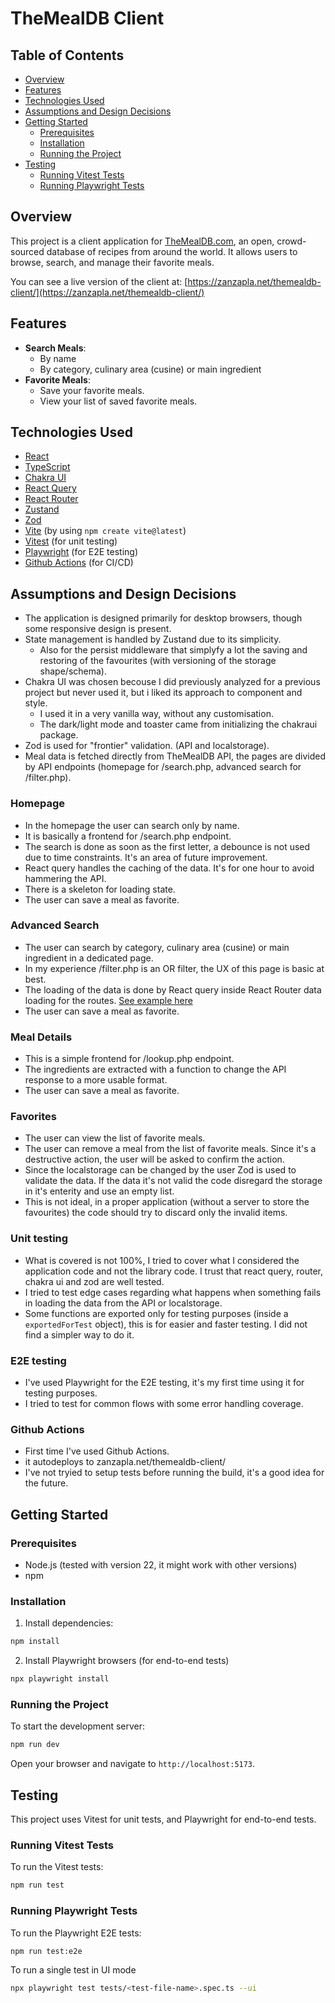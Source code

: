 # TheMealDB Client

## Table of Contents

- [Overview](#overview)
- [Features](#features)
- [Technologies Used](#technologies-used)
- [Assumptions and Design Decisions](#assumptions-and-design-decisions)
- [Getting Started](#getting-started)
  - [Prerequisites](#prerequisites)
  - [Installation](#installation)
  - [Running the Project](#running-the-project)
- [Testing](#testing)
  - [Running Vitest Tests](#running-vitest-tests)
  - [Running Playwright Tests](#running-playwright-tests)

## Overview

This project is a client application for [TheMealDB.com](https://www.themealdb.com/), an open, crowd-sourced database of recipes from around the world. It allows users to browse, search, and manage their favorite meals.

You can see a live version of the client at: [https://zanzapla.net/themealdb-client/](https://zanzapla.net/themealdb-client/)

## Features

- **Search Meals**:
  - By name
  - By category, culinary area (cusine) or main ingredient
- **Favorite Meals**:
  - Save your favorite meals.
  - View your list of saved favorite meals.

## Technologies Used

- [React](https://react.dev/)
- [TypeScript](https://www.typescriptlang.org/)
- [Chakra UI](https://chakra-ui.com/)
- [React Query](https://tanstack.com/query/latest)
- [React Router](https://reactrouter.com/)
- [Zustand](https://github.com/pmndrs/zustand)
- [Zod](https://zod.dev/)
- [Vite](https://vitejs.dev/) (by using `npm create vite@latest`)
- [Vitest](https://vitest.dev/) (for unit testing)
- [Playwright](https://playwright.dev/) (for E2E testing)
- [Github Actions](https://docs.github.com/en/actions) (for CI/CD)

## Assumptions and Design Decisions

- The application is designed primarily for desktop browsers, though some responsive design is present.
- State management is handled by Zustand due to its simplicity.
  - Also for the persist middleware that simplyfy a lot the saving and restoring of the favourites (with versioning of the storage shape/schema).
- Chakra UI was chosen becouse I did previously analyzed for a previous project but never used it, but i liked its approach to component and style.
  - I used it in a very vanilla way, without any customisation.
  - The dark/light mode and toaster came from initializing the chakraui package.
- Zod is used for "frontier" validation. (API and localstorage).
- Meal data is fetched directly from TheMealDB API, the pages are divided by API endpoints (homepage for /search.php, advanced search for /filter.php).

### Homepage

- In the homepage the user can search only by name.
- It is basically a frontend for /search.php endpoint.
- The search is done as soon as the first letter, a debounce is not used due to time constraints. It's an area of future improvement.
- React query handles the caching of the data. It's for one hour to avoid hammering the API.
- There is a skeleton for loading state.
- The user can save a meal as favorite.

### Advanced Search

- The user can search by category, culinary area (cusine) or main ingredient in a dedicated page.
- In my experience /filter.php is an OR filter, the UX of this page is basic at best.
- The loading of the data is done by React query inside React Router data loading for the routes. [See example here](https://tanstack.com/router/latest/docs/framework/react/examples/basic-react-query-file-based)
- The user can save a meal as favorite.

### Meal Details

- This is a simple frontend for /lookup.php endpoint.
- The ingredients are extracted with a function to change the API response to a more usable format.
- The user can save a meal as favorite.

### Favorites

- The user can view the list of favorite meals.
- The user can remove a meal from the list of favorite meals. Since it's a destructive action, the user will be asked to confirm the action.
- Since the localstorage can be changed by the user Zod is used to validate the data. If the data it's not valid the code disregard the storage in it's enterity and use an empty list.
- This is not ideal, in a proper application (without a server to store the favourites) the code should try to discard only the invalid items.

### Unit testing

- What is covered is not 100%, I tried to cover what I considered the application code and not the library code. I trust that react query, router, chakra ui and zod are well tested.
- I tried to test edge cases regarding what happens when something fails in loading the data from the API or localstorage.
- Some functions are exported only for testing purposes (inside a `exportedForTest` object), this is for easier and faster testing. I did not find a simpler way to do it.

### E2E testing

- I've used Playwright for the E2E testing, it's my first time using it for testing purposes.
- I tried to test for common flows with some error handling coverage.

### Github Actions

- First time I've used Github Actions.
- it autodeploys to zanzapla.net/themealdb-client/ 
- I've not tryied to setup tests before running the build, it's a good idea for the future.


## Getting Started

### Prerequisites

- Node.js (tested with version 22, it might work with other versions)
- npm

### Installation

1. Install dependencies:

```bash
npm install
```

2. Install Playwright browsers (for end-to-end tests)

```bash
npx playwright install
```

### Running the Project

To start the development server:

```bash
npm run dev
```

Open your browser and navigate to `http://localhost:5173`.

## Testing

This project uses Vitest for unit tests, and Playwright for end-to-end tests.

### Running Vitest Tests

To run the Vitest tests:

```bash
npm run test
```

### Running Playwright Tests

To run the Playwright E2E tests:

```bash
npm run test:e2e
```

To run a single test in UI mode

```bash
npx playwright test tests/<test-file-name>.spec.ts --ui
```
